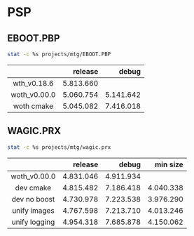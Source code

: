 # PSP

## EBOOT.PBP

```sh
stat -c %s projects/mtg/EBOOT.PBP
```

|              |  release  |   debug   |
|:------------:|----------:|----------:|
| wth_v0.18.6  | 5.813.660 |           |
| woth_v0.00.0 | 5.060.754 | 5.141.642 |
| woth cmake   | 5.045.082 | 7.416.018 |


## WAGIC.PRX

```sh
stat -c %s projects/mtg/wagic.prx
```
|               |  release  |   debug   | min size  |
|:-------------:|----------:|----------:|----------:|
| woth_v0.00.0  | 4.831.046 | 4.911.934 |           |
| dev cmake     | 4.815.482 | 7.186.418 | 4.040.338 |
| dev no boost  | 4.730.978 | 7.223.538 | 3.976.290 |
| unify images  | 4.767.598 | 7.213.710 | 4.013.246 |
| unify logging | 4.954.318 | 7.685.878 | 4.150.062 |

